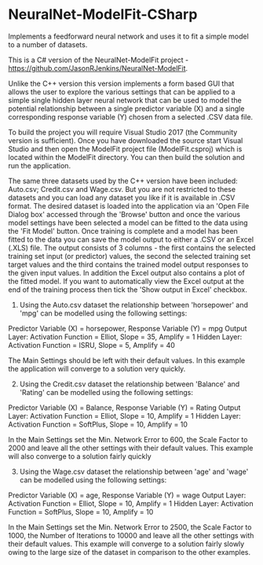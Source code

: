 # NeuralNet-ModelFit-CSharp
Implements a feedforward neural network and uses it to fit a simple model to a number of datasets.

This is a C# version of the NeuralNet-ModelFit project - https://github.com/JasonRJenkins/NeuralNet-ModelFit.

Unlike the C++ version this version implements a form based GUI that allows the user to explore the various settings that can be applied to a simple single hidden layer neural network that can be used to model the potential relationship between a single predictor variable (X) and a single corresponding response variable (Y) chosen from a selected .CSV data file.

To build the project you will require Visual Studio 2017 (the Community version is sufficient).  Once you have downloaded the source start Visual Studio and then open the ModelFit project file (ModelFit.csproj) which is located within the ModelFit directory. You can then build the solution and run the application.

The same three datasets used by the C++ version have been included: Auto.csv; Credit.csv and Wage.csv. But you are not restricted to these datasets and you can load any dataset you like if it is available in .CSV format. The desired dataset is loaded into the application via an 'Open File Dialog box' accessed through the 'Browse' button and once the various model settings have been selected a model can be fitted to the data using the 'Fit Model' button.  Once training is complete and a model has been fitted to the data you can save the model output to either a .CSV or an Excel (.XLS) file. The output consists of 3 columns - the first contains the selected training set input (or predictor) values, the second the selected training set target values and the third contains the trained model output responses to the given input values. In addition the Excel output also contains a plot of the fitted model. If you want to automatically view the Excel output at the end of the training process then tick the 'Show output in Excel' checkbox.

1) Using the Auto.csv dataset the relationship between 'horsepower' and 'mpg' can be modelled using the following settings:

Predictor Variable (X) = horsepower, Response Variable (Y) = mpg
Output Layer: Activation Function = Elliot, Slope = 35, Amplify = 1
Hidden Layer: Activation Function = ISRU, Slope = 5, Amplify = 40

The Main Settings should be left with their default values. In this example the application will converge to a solution very quickly.

2) Using the Credit.csv dataset the relationship between 'Balance' and 'Rating' can be modelled using the following settings:

Predictor Variable (X) = Balance, Response Variable (Y) = Rating
Output Layer: Activation Function = Elliot, Slope = 10, Amplify = 1
Hidden Layer: Activation Function = SoftPlus, Slope = 10, Amplify = 10

In the Main Settings set the Min. Network Error to 600, the Scale Factor to 2000 and leave all the other settings with their default values. This example will also converge to a solution fairly quickly

3) Using the Wage.csv dataset the relationship between 'age' and 'wage' can be modelled using the following settings:

Predictor Variable (X) = age, Response Variable (Y) = wage
Output Layer: Activation Function = Elliot, Slope = 10, Amplify = 1
Hidden Layer: Activation Function = SoftPlus, Slope = 10, Amplify = 10

In the Main Settings set the Min. Network Error to 2500, the Scale Factor to 1000, the Number of Iterations to 10000 and leave all the other settings with their default values. This example will converge to a solution fairly slowly owing to the large size of the dataset in comparison to the other examples.

